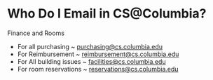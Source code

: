 # Who Do I Email in CS@Columbia?

Finance and Rooms

* For all purchasing ~ purchasing@cs.columbia.edu 
* For Reimbursement ~ reimbursement@cs.columbia.edu 
* For All building issues ~ facilities@cs.columbia.edu 
* For room reservations ~  reservations@cs.columbia.edu
